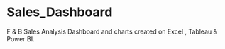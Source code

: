 # Sales_Dashboard
F &amp; B Sales Analysis Dashboard and charts created  on Excel , Tableau &amp; Power BI.
